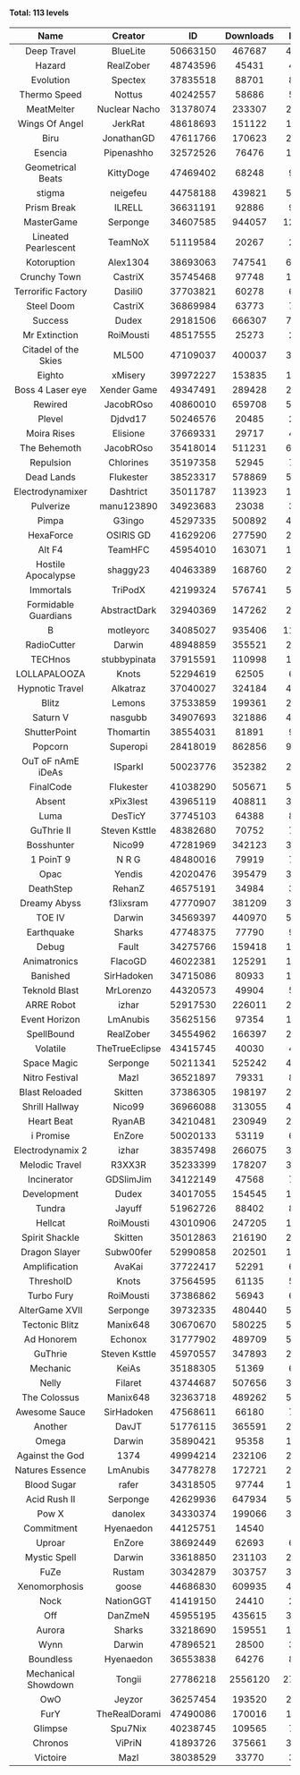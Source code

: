 #### Total: 113 levels

| Name | Creator | ID | Downloads | Likes |
|:---:|:---:|:---:|:---:|:---:|
| Deep Travel | BlueLite | 50663150 | 467687 | 42098
| Hazard | RealZober | 48743596 | 45431 | 4997
| Evolution | Spectex | 37835518 | 88701 | 8933
| Thermo Speed | Nottus | 40242557 | 58686 | 5468
| MeatMelter | Nuclear Nacho | 31378074 | 233307 | 24787
| Wings Of Angel | JerkRat | 48618693 | 151122 | 16183
| Biru | JonathanGD | 47611766 | 170623 | 25772
| Esencia | Pipenashho | 32572526 | 76476 | 11018
| Geometrical Beats | KittyDoge | 47469402 | 68248 | 9097
| stigma | neigefeu | 44758188 | 439821 | 50961
| Prism Break | ILRELL | 36631191 | 92886 | 9826
| MasterGame | Serponge | 34607585 | 944057 | 123799
| Lineated Pearlescent | TeamNoX | 51119584 | 20267 | 2588
| Kotoruption | Alex1304 | 38693063 | 747541 | 66806
| Crunchy Town | CastriX | 35745468 | 97748 | 13624
| Terrorific Factory | Dasili0 | 37703821 | 60278 | 6191
| Steel Doom | CastriX | 36869984 | 63773 | 7823
| Success | Dudex | 29181506 | 666307 | 76421
| Mr Extinction | RoiMousti | 48517555 | 25273 | 2920
| Citadel of the Skies | ML500 | 47109037 | 400037 | 31774
| Eighto | xMisery | 39972227 | 153835 | 13581
| Boss 4 Laser eye | Xender Game | 49347491 | 289428 | 25734
| Rewired | JacobROso | 40860010 | 659708 | 50571
| Plevel | Djdvd17 | 50246576 | 20485 | 2535
| Moira Rises | Elisione | 37669331 | 29717 | 4509
| The Behemoth | JacobROso | 35418014 | 511231 | 60321
| Repulsion | Chlorines | 35197358 | 52945 | 7063
| Dead Lands | Flukester | 38523317 | 578869 | 59200
| Electrodynamixer | Dashtrict | 35011787 | 113923 | 16368
| Pulverize | manu123890 | 34923683 | 23038 | 3673
| Pimpa | G3ingo | 45297335 | 500892 | 41726
| HexaForce | OSIRIS GD | 41629206 | 277590 | 21905
| Alt F4 | TeamHFC | 45954010 | 163071 | 13624
| Hostile Apocalypse | shaggy23 | 40463389 | 168760 | 25338
| Immortals | TriPodX | 42199324 | 576741 | 50921
| Formidable Guardians | AbstractDark | 32940369 | 147262 | 21376
| B | motleyorc | 34085027 | 935406 | 117515
| RadioCutter | Darwin | 48948859 | 355521 | 25275
| TECHnos | stubbypinata | 37915591 | 110998 | 12849
| LOLLAPALOOZA | Knots | 52294619 | 62505 | 6014
| Hypnotic Travel | Alkatraz | 37040027 | 324184 | 45925
| Blitz | Lemons | 37533859 | 199361 | 24305
| Saturn V | nasgubb | 34907693 | 321886 | 40335
| ShutterPoint | Thomartin | 38554031 | 81891 | 9413
| Popcorn | Superopi | 28418019 | 862856 | 97012
| OuT oF nAmE iDeAs | ISparkI | 50023776 | 352382 | 27579
| FinalCode | Flukester | 41038290 | 505671 | 50074
| Absent | xPix3lest | 43965119 | 408811 | 31638
| Luma | DesTicY | 37745103 | 64388 | 8180
| GuThrie II | Steven Ksttle | 48382680 | 70752 | 7314
| Bosshunter | Nico99 | 47281969 | 342123 | 31252
| 1 PoinT 9 | N R G | 48480016 | 79919 | 7926
| Opac | Yendis | 42020476 | 395479 | 39016
| DeathStep | RehanZ | 46575191 | 34984 | 3977
| Dreamy Abyss | f3lixsram | 47770907 | 381209 | 30208
| TOE IV | Darwin | 34569397 | 440970 | 52817
| Earthquake  | Sharks | 47748375 | 77790 | 9490
| Debug | Fault | 34275766 | 159418 | 19809
| Animatronics | FlacoGD | 46022381 | 125291 | 13003
| Banished | SirHadoken | 34715086 | 80933 | 10325
| Teknold Blast | MrLorenzo | 44320573 | 49904 | 5013
| ARRE Robot | izhar | 52917530 | 226011 | 22837
| Event Horizon | LmAnubis | 35625156 | 97354 | 11959
| SpellBound | RealZober | 34554962 | 166397 | 22532
| Volatile | TheTrueEclipse | 43415745 | 40030 | 4084
| Space Magic | Serponge | 50211341 | 525242 | 44431
| Nitro Festival | Mazl | 36521897 | 79331 | 8447
| Blast Reloaded | Skitten | 37386305 | 198197 | 21738
| Shrill Hallway | Nico99 | 36966088 | 313055 | 42243
| Heart Beat | RyanAB | 34210481 | 230949 | 28726
| i Promise | EnZore | 50020133 | 53119 | 6239
| Electrodynamix 2 | izhar | 38357498 | 266075 | 32381
| Melodic Travel | R3XX3R | 35233399 | 178207 | 30475
| Incinerator | GDSlimJim | 34122149 | 47568 | 7216
| Development | Dudex | 34017055 | 154545 | 17757
| Tundra | Jayuff | 51962726 | 88402 | 8811
| Hellcat | RoiMousti | 43010906 | 247205 | 17921
| Spirit Shackle | Skitten | 35012863 | 216190 | 29000
| Dragon Slayer | Subw00fer | 52990858 | 202501 | 16329
| Amplification | AvaKai | 37722417 | 52291 | 6387
| ThresholD | Knots | 37564595 | 61135 | 5357
| Turbo Fury | RoiMousti | 37386862 | 56943 | 6646
| AlterGame XVII | Serponge | 39732335 | 480440 | 51213
| Tectonic Blitz | Manix648 | 30670670 | 580225 | 59418
| Ad Honorem | Echonox | 31777902 | 489709 | 50300
| GuThrie | Steven Ksttle | 45970557 | 347893 | 26471
| Mechanic | KeiAs | 35188305 | 51369 | 6420
| Nelly | Filaret | 43744687 | 507656 | 35638
| The Colossus | Manix648 | 32363718 | 489262 | 52297
| Awesome Sauce | SirHadoken | 47568611 | 66180 | 7667
| Another | DavJT | 51776115 | 365591 | 27754
| Omega | Darwin | 35890421 | 95358 | 11949
| Against the God | 1374 | 49994214 | 232106 | 23383
| Natures Essence | LmAnubis | 34778278 | 172721 | 22641
| Blood Sugar | rafer | 34318505 | 97744 | 12640
| Acid Rush II | Serponge | 42629936 | 647934 | 54553
| Pow X | danolex | 34330374 | 199066 | 30515
| Commitment | Hyenaedon | 44125751 | 14540 | 983
| Uproar | EnZore | 38692449 | 62693 | 6078
| Mystic Spell | Darwin | 33618850 | 231103 | 26230
| FuZe | Rustam | 30342879 | 303757 | 30745
| Xenomorphosis | goose | 44686830 | 609935 | 44889
| Nock | NationGGT | 41419150 | 24410 | 2962
| Off | DanZmeN | 45955195 | 435615 | 37637
| Aurora | Sharks | 33218690 | 159551 | 16842
| Wynn | Darwin | 47896521 | 28500 | 3584
| Boundless | Hyenaedon | 36553838 | 64276 | 8111
| Mechanical Showdown | Tongii | 27786218 | 2556120 | 274219
| OwO | Jeyzor | 36257454 | 193520 | 20795
| FurY | TheRealDorami | 47490086 | 170016 | 18255
| Glimpse | Spu7Nix | 40238745 | 109565 | 7615
| Chronos | ViPriN | 41893726 | 375661 | 34068
| Victoire | Mazl | 38038529 | 33770 | 3667
